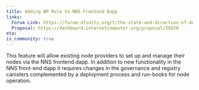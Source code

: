 ```yaml
---
title: Adding NP Role to NNS Frontend Dapp
links:
  Forum Link: https://forum.dfinity.org/t/the-state-and-direction-of-decentralization-nodes-on-the-internet-computer/9170
  Proposal: https://dashboard.internetcomputer.org/proposal/35670
eta:
is_community: true
---
```


This feature will allow existing node providers to set up and manage their nodes via the NNS frontend dapp. In addition to new functionality in the NNS front-end dapp it requires changes in the governance and registry canisters complemented by a deployment process and run-books for node operation.
